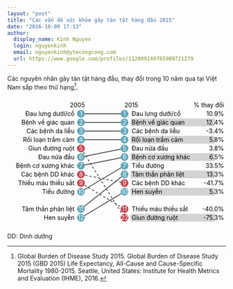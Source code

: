 ```yaml
---
layout: "post"
title: "Các vấn đề sức khỏe gây tàn tật hàng đầu 2015"
date: "2016-10-09 17:13"
author:
  display_name: Kinh Nguyen
  login: nguyenkinh
  email: nguyenkinh@ytecongcong.com
  url: https://www.google.com/profiles/112009149785989721279
---
```


Các nguyên nhân gây tàn tật hàng đầu, thay đổi trong 10 năm qua tại Việt Nam sắp theo thứ hạng[^1].

<div id="yld-arrow-chart" class="country-profile chart">
<svg id="yld-arrow-chart-arrow-diagram" class="arrow-chart-svg" preserveAspectRatio="none" width="100%" height="300">
<g id="yld-arrow-chart-trs-g" transform="translate(170, 0)">
<g id="yld-arrow-chart-header-rank-2005-tt">
<text y="20" x="9" text-anchor="end" dy=".35em">2005</text></g>
<g id="yld-arrow-chart-header-rank-2015-tt">
<text y="20" x="100.5" text-anchor="start" dy=".35em">2015</text></g>
<g id="yld-arrow-chart-header-percent-change-tt">
<text y="20" x="330" text-anchor="end" dy=".35em">% thay đổi</text></g>
<g id="yld-arrow-chart-lines">
  <line id="yld-arrow-chart-line-629" x1="0" x2="100.5" y1="40" y2="40" stroke="#4c4c4e" stroke-width="2" stroke-dasharray="none"></line>
  <line id="yld-arrow-chart-line-669" x1="0" x2="100.5" y1="60" y2="60" stroke="#4c4c4e" stroke-width="2" stroke-dasharray="none"></line>
  <line id="yld-arrow-chart-line-653" x1="0" x2="100.5" y1="80" y2="80" stroke="#4c4c4e" stroke-width="2" stroke-dasharray="none"></line>
  <line id="yld-arrow-chart-line-567" x1="0" x2="100.5" y1="100" y2="100" stroke="#4c4c4e" stroke-width="2" stroke-dasharray="none"></line>
  <line id="yld-arrow-chart-line-360" x1="0" x2="100.5" y1="120" y2="280" stroke="#4c4c4e" stroke-width="2" stroke-dasharray="5px, 5px"></line>
  <line id="yld-arrow-chart-line-547" x1="0" x2="100.5" y1="140" y2="120" stroke="#4c4c4e" stroke-width="2" stroke-dasharray="none"></line>
  <line id="yld-arrow-chart-line-639" x1="0" x2="100.5" y1="160" y2="140" stroke="#4c4c4e" stroke-width="2" stroke-dasharray="none"></line>
  <line id="yld-arrow-chart-line-391" x1="0" x2="100.5" y1="180" y2="200" stroke="#4c4c4e" stroke-width="2" stroke-dasharray="5px, 5px"></line>
  <line id="yld-arrow-chart-line-390" x1="0" x2="100.5" y1="200" y2="260" stroke="#4c4c4e" stroke-width="2" stroke-dasharray="5px, 5px"></line>
  <line id="yld-arrow-chart-line-587" x1="0" x2="100.5" y1="220" y2="160" stroke="#4c4c4e" stroke-width="2" stroke-dasharray="none"></line></g>
<g id="yld-arrow-chart-lines">
  <line id="yld-arrow-chart-line-559" x1="0" x2="100.5" y1="260" y2="180" stroke="#4c4c4e" stroke-width="2" stroke-dasharray="none"></line>
  <line id="yld-arrow-chart-line-515" x1="0" x2="100.5" y1="280" y2="220" stroke="#4c4c4e" stroke-width="2" stroke-dasharray="none"></line></g>
<g id="yld-arrow-chart-circles-tt">
<g id="yld-arrow-chart-row-tt-0">
<text y="40" x="-15" text-anchor="end" dy=".35em">Đau lưng dưới/cổ</text>
<g>
  <circle id="yld-arrow-chart-circle-2005-629" cx="0" cy="40" r="9" style="fill: rgb(98, 167, 185);"></circle>
  <text y="40" x="0" text-anchor="middle" dy=".35em" fill="#ffffff">1</text></g>
<g>
  <circle id="yld-arrow-chart-circle-2015-629" cx="100.5" cy="40" r="9" style="fill: rgb(98, 167, 185);"></circle>
  <text y="40" x="100.5" text-anchor="middle" dy=".35em" fill="#ffffff">1</text></g>
<g>
    <rect y="31" x="114.5" width="194.5" height="18" fill="#d3d3d3" style="visibility: hidden;"></rect>
    <text y="40" x="117" text-anchor="start" dy=".35em">Đau lưng dưới/cổ</text>
    <text y="40" x="330" text-anchor="end" dy=".35em">10.9%</text></g></g>
  <g id="yld-arrow-chart-row-tt-1">
  <text y="60" x="-15" text-anchor="end" dy=".35em">Bệnh về giác quan</text>
<g>
  <circle id="yld-arrow-chart-circle-2005-669" cx="0" cy="60" r="9" style="fill: rgb(98, 167, 185);"></circle>
  <text y="60" x="0" text-anchor="middle" dy=".35em" fill="#ffffff">2</text></g>
<g>
  <circle id="yld-arrow-chart-circle-2015-669" cx="100.5" cy="60" r="9" style="fill: rgb(98, 167, 185);"></circle>
  <text y="60" x="100.5" text-anchor="middle" dy=".35em" fill="#ffffff">2</text></g>
<g>
    <rect y="51" x="114.5" width="194.5" height="18" fill="#d3d3d3" style="visibility: visible;"></rect>
    <text y="60" x="117" text-anchor="start" dy=".35em">Bệnh về giác quan</text>
    <text y="60" x="330" text-anchor="end" dy=".35em">12.4%</text></g></g>
  <g id="yld-arrow-chart-row-tt-2">
  <text y="80" x="-15" text-anchor="end" dy=".35em">Các bệnh da liễu</text>
<g>
  <circle id="yld-arrow-chart-circle-2005-653" cx="0" cy="80" r="9" style="fill: rgb(98, 167, 185);"></circle>
  <text y="80" x="0" text-anchor="middle" dy=".35em" fill="#ffffff">3</text></g>
<g>
  <circle id="yld-arrow-chart-circle-2015-653" cx="100.5" cy="80" r="9" style="fill: rgb(98, 167, 185);"></circle>
  <text y="80" x="100.5" text-anchor="middle" dy=".35em" fill="#ffffff">3</text></g>
<g>
    <rect y="71" x="114.5" width="194.5" height="18" fill="#d3d3d3" style="visibility: hidden;"></rect>
    <text y="80" x="117" text-anchor="start" dy=".35em">Các bệnh da liễu</text>
    <text y="80" x="330" text-anchor="end" dy=".35em">-3.4%</text></g></g>
  <g id="yld-arrow-chart-row-tt-3">
  <text y="100" x="-15" text-anchor="end" dy=".35em">Rối loạn trầm cảm</text>
<g>
  <circle id="yld-arrow-chart-circle-2005-567" cx="0" cy="100" r="9" style="fill: rgb(98, 167, 185);"></circle>
  <text y="100" x="0" text-anchor="middle" dy=".35em" fill="#ffffff">4</text></g>
<g>
  <circle id="yld-arrow-chart-circle-2015-567" cx="100.5" cy="100" r="9" style="fill: rgb(98, 167, 185);"></circle>
  <text y="100" x="100.5" text-anchor="middle" dy=".35em" fill="#ffffff">4</text></g>
<g>
    <rect y="91" x="114.5" width="194.5" height="18" fill="#d3d3d3" style="visibility: visible;"></rect>
    <text y="100" x="117" text-anchor="start" dy=".35em">Rối loạn trầm cảm</text>
    <text y="100" x="330" text-anchor="end" dy=".35em">5.8%</text></g></g>
  <g id="yld-arrow-chart-row-tt-4">
  <text y="120" x="-15" text-anchor="end" dy=".35em">Giun đường ruột</text>
<g>
  <circle id="yld-arrow-chart-circle-2005-360" cx="0" cy="120" r="9" style="fill: rgb(194, 70, 79);"></circle>
  <text y="120" x="0" text-anchor="middle" dy=".35em" fill="#ffffff">5</text></g>
<g>
  <circle id="yld-arrow-chart-circle-2015-547" cx="100.5" cy="120" r="9" style="fill: rgb(98, 167, 185);"></circle>
  <text y="120" x="100.5" text-anchor="middle" dy=".35em" fill="#ffffff">5</text></g>
<g>
    <rect y="111" x="114.5" width="194.5" height="18" fill="#d3d3d3" style="visibility: hidden;"></rect>
    <text y="120" x="117" text-anchor="start" dy=".35em">Đau nửa đầu</text>
    <text y="120" x="330" text-anchor="end" dy=".35em">3.8%</text></g></g>
  <g id="yld-arrow-chart-row-tt-5">
  <text y="140" x="-15" text-anchor="end" dy=".35em">Đau nửa đầu</text>
<g>
  <circle id="yld-arrow-chart-circle-2005-547" cx="0" cy="140" r="9" style="fill: rgb(98, 167, 185);"></circle>
  <text y="140" x="0" text-anchor="middle" dy=".35em" fill="#ffffff">6</text></g>
<g>
  <circle id="yld-arrow-chart-circle-2015-639" cx="100.5" cy="140" r="9" style="fill: rgb(98, 167, 185);"></circle>
  <text y="140" x="100.5" text-anchor="middle" dy=".35em" fill="#ffffff">6</text></g>
<g>
    <rect y="131" x="114.5" width="194.5" height="18" fill="#d3d3d3" style="visibility: visible;"></rect>
    <text y="140" x="117" text-anchor="start" dy=".35em">Bệnh cơ xương khác</text>
    <text y="140" x="330" text-anchor="end" dy=".35em">6.5%</text></g></g>
  <g id="yld-arrow-chart-row-tt-6">
  <text y="160" x="-15" text-anchor="end" dy=".35em">Bệnh cơ xương khác</text>
<g>
  <circle id="yld-arrow-chart-circle-2005-639" cx="0" cy="160" r="9" style="fill: rgb(98, 167, 185);"></circle>
  <text y="160" x="0" text-anchor="middle" dy=".35em" fill="#ffffff">7</text></g>
<g>
  <circle id="yld-arrow-chart-circle-2015-587" cx="100.5" cy="160" r="9" style="fill: rgb(98, 167, 185);"></circle>
  <text y="160" x="100.5" text-anchor="middle" dy=".35em" fill="#ffffff">7</text></g>
<g>
    <rect y="151" x="114.5" width="194.5" height="18" fill="#d3d3d3" style="visibility: hidden;"></rect>
    <text y="160" x="117" text-anchor="start" dy=".35em">Tiểu đường</text>
    <text y="160" x="330" text-anchor="end" dy=".35em">33.5%</text></g></g>
  <g id="yld-arrow-chart-row-tt-7">
  <text y="180" x="-15" text-anchor="end" dy=".35em">Các bệnh DD khác</text>
<g>
  <circle id="yld-arrow-chart-circle-2005-391" cx="0" cy="180" r="9" style="fill: rgb(194, 70, 79);"></circle>
  <text y="180" x="0" text-anchor="middle" dy=".35em" fill="#ffffff">8</text></g>
<g>
  <circle id="yld-arrow-chart-circle-2015-559" cx="100.5" cy="180" r="9" style="fill: rgb(98, 167, 185);"></circle>
  <text y="180" x="100.5" text-anchor="middle" dy=".35em" fill="#ffffff">8</text></g>
<g>
    <rect y="171" x="114.5" width="194.5" height="18" fill="#d3d3d3" style="visibility: visible;"></rect>
    <text y="180" x="117" text-anchor="start" dy=".35em">Tâm thần phân liệt</text>
    <text y="180" x="330" text-anchor="end" dy=".35em">13.3%</text></g></g>
  <g id="yld-arrow-chart-row-tt-8">
  <text y="200" x="-15" text-anchor="end" dy=".35em">Thiếu máu thiếu sắt</text>
<g>
  <circle id="yld-arrow-chart-circle-2005-390" cx="0" cy="200" r="9" style="fill: rgb(194, 70, 79);"></circle>
  <text y="200" x="0" text-anchor="middle" dy=".35em" fill="#ffffff">9</text></g>
<g>
  <circle id="yld-arrow-chart-circle-2015-391" cx="100.5" cy="200" r="9" style="fill: rgb(194, 70, 79);"></circle>
  <text y="200" x="100.5" text-anchor="middle" dy=".35em" fill="#ffffff">9</text></g>
<g>
    <rect y="191" x="114.5" width="194.5" height="18" fill="#d3d3d3" style="visibility: hidden;"></rect>
    <text y="200" x="117" text-anchor="start" dy=".35em">Các bệnh DD khác</text>
    <text y="200" x="330" text-anchor="end" dy=".35em">-41.7%</text></g></g>
  <g id="yld-arrow-chart-row-tt-9">
  <text y="220" x="-15" text-anchor="end" dy=".35em">Tiểu đường</text>
<g>
  <circle id="yld-arrow-chart-circle-2005-587" cx="0" cy="220" r="9" style="fill: rgb(98, 167, 185);"></circle>
  <text y="220" x="0" text-anchor="middle" dy=".35em" fill="#ffffff">10</text></g>
<g>
  <circle id="yld-arrow-chart-circle-2015-515" cx="100.5" cy="220" r="9" style="fill: rgb(98, 167, 185);"></circle>
  <text y="220" x="100.5" text-anchor="middle" dy=".35em" fill="#ffffff">10</text></g>
<g>
    <rect y="211" x="114.5" width="194.5" height="18" fill="#d3d3d3" style="visibility: visible;"></rect>
    <text y="220" x="117" text-anchor="start" dy=".35em">Hen suyễn</text>
    <text y="220" x="330" text-anchor="end" dy=".35em">5.3%</text></g></g></g>
  <g id="yld-arrow-chart-circles-o">
  <g id="yld-arrow-chart-row-o-0">
  <text y="260" x="-15" text-anchor="end" dy=".35em">Tâm thần phân liệt</text>
<g>
  <circle id="yld-arrow-chart-circle-2005-559" cx="0" cy="260" r="9" style="fill: rgb(98, 167, 185);"></circle>
  <text y="260" x="0" text-anchor="middle" dy=".35em" fill="#ffffff">11</text></g>
<g>
  <circle id="yld-arrow-chart-circle-2015-390" cx="100.5" cy="260" r="9" style="fill: rgb(194, 70, 79);"></circle>
  <text y="260" x="100.5" text-anchor="middle" dy=".35em" fill="#ffffff">11</text></g>
<g>
    <rect y="251" x="114.5" width="194.5" height="18" fill="#d3d3d3" style="visibility: hidden;"></rect>
    <text y="260" x="117" text-anchor="start" dy=".35em">Thiếu máu thiếu sắt</text>
    <text y="260" x="330" text-anchor="end" dy=".35em">-40.0%</text></g></g>
  <g id="yld-arrow-chart-row-o-1">
  <text y="280" x="-15" text-anchor="end" dy=".35em">Hen suyễn</text>
<g>
  <circle id="yld-arrow-chart-circle-2005-515" cx="0" cy="280" r="9" style="fill: rgb(98, 167, 185);"></circle>
  <text y="280" x="0" text-anchor="middle" dy=".35em" fill="#ffffff">12</text></g>
<g>
  <circle id="yld-arrow-chart-circle-2015-360" cx="100.5" cy="280" r="9" style="fill: rgb(194, 70, 79);"></circle>
  <text y="280" x="100.5" text-anchor="middle" dy=".35em" fill="#ffffff">22</text></g>
<g>
    <rect y="271" x="114.5" width="194.5" height="18" fill="#d3d3d3" style="visibility: visible;"></rect>
    <text y="280" x="117" text-anchor="start" dy=".35em">Giun đường ruột</text>
    <text y="280" x="330" text-anchor="end" dy=".35em">-75.3%</text></g></g></g></g></svg></div>

DD: Dinh dưỡng

[^1]: Global Burden of Disease Study 2015. Global Burden of Disease Study 2015 (GBD 2015) Life Expectancy, All-Cause and Cause-Specific Mortality 1980-2015. Seattle, United States: Institute for Health Metrics and Evaluation (IHME), 2016.
